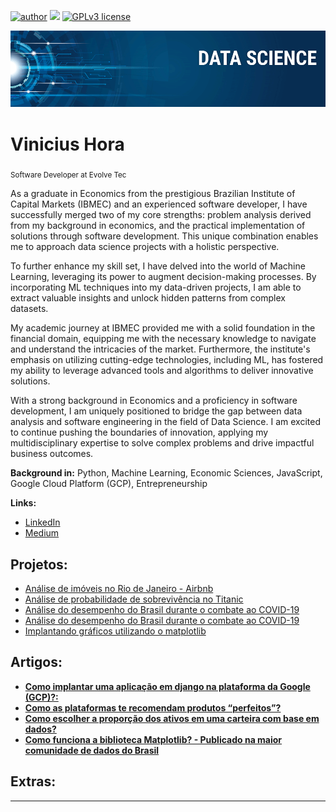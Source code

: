 [![author](https://img.shields.io/badge/author-viniciushora-red.svg)](https://www.linkedin.com/in/vinicius-hora/) [![](https://img.shields.io/badge/python-3.7+-blue.svg)](https://www.python.org/downloads/release/python-365/) [![GPLv3 license](https://img.shields.io/badge/License-GPLv3-blue.svg)](http://perso.crans.org/besson/LICENSE.html)

<p align="center">
  <img src="banner.png" >
</p>

# Vinicius Hora

<sub>Software Developer at Evolve Tec</sub>

As a graduate in Economics from the prestigious Brazilian Institute of Capital Markets (IBMEC) and an experienced software developer, I have successfully merged two of my core strengths: problem analysis derived from my background in economics, and the practical implementation of solutions through software development. This unique combination enables me to approach data science projects with a holistic perspective.

To further enhance my skill set, I have delved into the world of Machine Learning, leveraging its power to augment decision-making processes. By incorporating ML techniques into my data-driven projects, I am able to extract valuable insights and unlock hidden patterns from complex datasets.

My academic journey at IBMEC provided me with a solid foundation in the financial domain, equipping me with the necessary knowledge to navigate and understand the intricacies of the market. Furthermore, the institute's emphasis on utilizing cutting-edge technologies, including ML, has fostered my ability to leverage advanced tools and algorithms to deliver innovative solutions.

With a strong background in Economics and a proficiency in software development, I am uniquely positioned to bridge the gap between data analysis and software engineering in the field of Data Science. I am excited to continue pushing the boundaries of innovation, applying my multidisciplinary expertise to solve complex problems and drive impactful business outcomes.

**Background in:** Python, Machine Learning, Economic Sciences, JavaScript, Google Cloud Platform (GCP), Entrepreneurship

**Links:**

- [LinkedIn](https://www.linkedin.com/in/vinicius-hora/)
- [Medium](https://medium.com/@viniciusghora)

## Projetos:

- [Análise de imóveis no Rio de Janeiro - Airbnb](https://github.com/vinihora/portfolio_data_science/blob/main/projects/Analisando_os_Dados_do_Airbnb.ipynb)
- [Análise de probabilidade de sobrevivência no Titanic](https://github.com/vinihora/portfolio_data_science/blob/main/projects/TItanic.ipynb)
- [Análise do desempenho do Brasil durante o combate ao COVID-19](https://github.com/vinihora/portfolio_data_science/blob/main/projects/covid19_brasil_vs_desenvolvidos.ipynb)
- [Análise do desempenho do Brasil durante o combate ao COVID-19](https://github.com/vinihora/portfolio_data_science/blob/main/projects/covid19_brasil_vs_desenvolvidos.ipynb)
- [Implantando gráficos utilizando o matplotlib](https://github.com/vinihora/portfolio_data_science/blob/main/extras/plotting_data_with_matplotlib.ipynb)
  
## Artigos:

- [**Como implantar uma aplicação em django na plataforma da Google (GCP)?:**](https://bit.ly/46EObFT)
- [**Como as plataformas te recomendam produtos “perfeitos”?**](https://bit.ly/3pGkjsf)
- [**Como escolher a proporção dos ativos em uma carteira com base em dados?**](https://bit.ly/471ffyV)
- [**Como funciona a biblioteca Matplotlib? - Publicado na maior comunidade de dados do Brasil**](https://medium.com/data-hackers/como-funciona-a-biblioteca-matplotlib-57b92e47ab9a)
  
## Extras:



---
